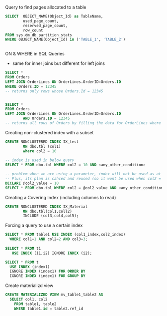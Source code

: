 Query to find pages allocated to a table
```sql
SELECT  OBJECT_NAME(Object_Id) as TableName,
        used_page_count,
        reserved_page_count,
        row_count
FROM sys.dm_db_partition_stats
WHERE OBJECT_NAME(Object_Id) in ('TABLE_1', 'TABLE_2')
      
```

ON & WHERE in SQL Queries
- same for inner joins but different for left joins

```sql
SELECT *
FROM Orders
LEFT JOIN OrderLines ON OrderLines.OrderID=Orders.ID
WHERE Orders.ID = 12345
-- returns only rows whose Orders.Id = 12345


SELECT *
FROM Orders
LEFT JOIN OrderLines ON OrderLines.OrderID=Orders.ID 
        AND Orders.ID = 12345
-- returns all rows of Orders by filling the data for OrderLines where Orders.Id = 12345
```

Creating non-clustered index with a subset
```sql
CREATE NONCLUSTERED INDEX IX_test
        ON dbo.tbl (col1)
        where col2 = 10
        
-- index is used in below query
SELECT * FROM dbo.tbl WHERE col2 = 10 AND <any_other_condition>

-- problem when we are using a parameter, index will not be used as at optimization time value of col2 is not known
-- Plus, its plan is cahced and reused (so it wont be used when col2 = 10 as the plan may be cached when col2 = 5)
DECLARE @col2_value = 10
SELECT * FROM dbo.tbl WHERE col2 = @col2_value AND <any_other_condition>
```

Creating a Covering Index (including columns to read)
```sql
CREATE NONCLUSTERED INDEX IX_Material
        ON dbo.tbl(col1,coll2)
        INCLUDE (col3,col4,col5);
```

Forcing a query to use a certain index
```sql
SELECT * FROM table1 USE INDEX (col1_index,col2_index)
  WHERE col1=1 AND col2=2 AND col3=3;
  
SELECT * FROM t1
   USE INDEX (i1,i2) IGNORE INDEX (i2);

SELECT * FROM t
  USE INDEX (index1)
  IGNORE INDEX (index1) FOR ORDER BY
  IGNORE INDEX (index1) FOR GROUP BY
```

Create materializd view
```sql
CREATE MATERIALIZED VIEW mv_table1_table2 AS
  SELECT col1, col2
    FROM table1, table2
    WHERE table1.id = table2.ref_id
```
